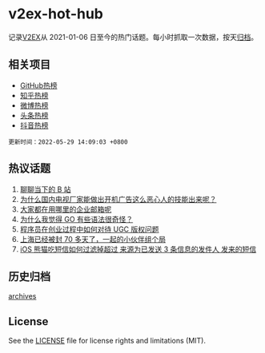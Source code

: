 # v2ex-hot-hub

 记录[V2EX](https://www.v2ex.com/)从 2021-01-06 日至今的热门话题。每小时抓取一次数据，按天[归档](archives)。
 
 ## 相关项目

- [GitHub热榜](https://github.com/snaildev/github-hot-hub)
- [知乎热榜](https://github.com/snaildev/zhihu-hot-hub)
- [微博热榜](https://github.com/snaildev/weibo-hot-hub)
- [头条热榜](https://github.com/snaildev/toutiao-hot-hub)
- [抖音热榜](https://github.com/snaildev/douyin-hot-hub)


 `更新时间：2022-05-29 14:09:03 +0800`

## 热议话题

1. [聊聊当下的 B 站](https://www.v2ex.com/t/855846)
1. [为什么国内电视厂家能做出开机广告这么恶心人的技能出来呢？](https://www.v2ex.com/t/855932)
1. [大家都在用哪里的企业邮箱呢](https://www.v2ex.com/t/855852)
1. [为什么我觉得 GO 有些语法很奇怪？](https://www.v2ex.com/t/855980)
1. [程序员在创业过程中如何对待 UGC 版权问题](https://www.v2ex.com/t/855862)
1. [上海已经被封 70 多天了，一起的小伙伴组个局](https://www.v2ex.com/t/855915)
1. [iOS 熊猫吃短信如何过滤掉超过 来源为已发送 3 条信息的发件人 发来的短信](https://www.v2ex.com/t/855892)

## 历史归档

[archives](archives)

## License

See the [LICENSE](LICENSE) file for license rights and limitations (MIT).
